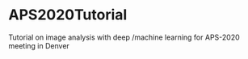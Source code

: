 # APS2020Tutorial
Tutorial on image analysis with deep /machine learning for APS-2020 meeting in Denver
